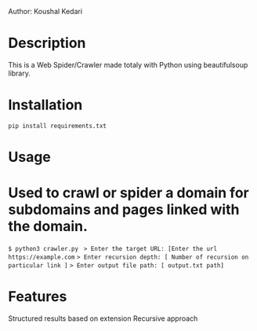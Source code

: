 Author: Koushal Kedari

# Description
 This is a Web Spider/Crawler made totaly with Python using beautifulsoup library.



# Installation
 `pip install requirements.txt`

# Usage
# Used to crawl or spider a domain for subdomains and pages linked with the domain.
`$ python3 crawler.py `
`> Enter the target URL: [Enter the url https://example.com`
`> Enter recursion depth: [ Number of recursion on particular link ]`
`> Enter output file path: [ output.txt path]`


# Features
Structured results based on extension 
Recursive approach

